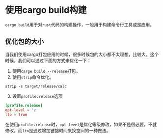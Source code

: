 # 使用cargo build构建

`cargo build`用于对`rust`代码的构建操作，一般用于构建命令行工具或是应用。

## 优化包的大小

当我们使用cargo打包应用的时候，很多时候包的大小都不太理想，比较大。这个时候，我们可以通过下面的方式来优化一下：

1. 使用`carge build --release`打包。
2. 使用`strip`命令优化。
```shell
strip -s target/release/calc
```
3. 设置`profile.release`选项
```toml
[profile.release]
opt-level = 'z'
lto = true
```

在使用`profile.release`时，`opt-level`是优化等级修改，如果不是很必要，不就修改。而`lto`是通过增加链接时间来换空间的一种做法。